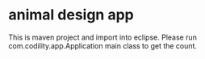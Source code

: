 # animal design app

This is maven project and import into eclipse. Please run com.codility.app.Application main class to get the count. 